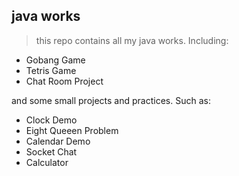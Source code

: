 ## java works

> this repo contains all my java works. Including:

- Gobang Game
- Tetris Game
- Chat Room Project

and some small projects and practices. Such as:

- Clock Demo
- Eight Queeen Problem
- Calendar Demo
- Socket Chat
- Calculator
